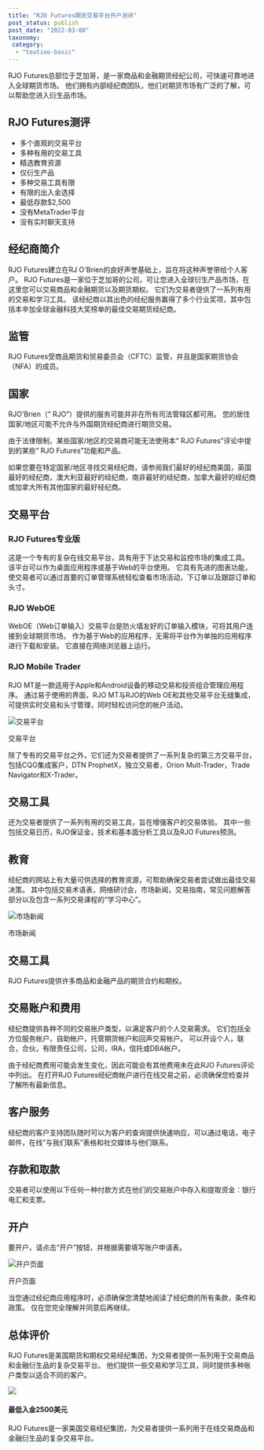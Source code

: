 ```yaml
---
title: "RJO Futures期货交易平台开户测评"
post_status: publish
post_date: "2022-03-08"
taxonomy:
 category: 
  - "toutiao-basic"
---
```


RJO Futures总部位于芝加哥，是一家商品和金融期货经纪公司，可快速可靠地进入全球期货市场。 他们拥有内部经纪商团队，他们对期货市场有广泛的了解，可以帮助您进入衍生品市场。

## RJO Futures测评
- 多个直观的交易平台
- 多种有用的交易工具
- 精选教育资源
- 仅衍生产品
- 多种交易工具有限
- 有限的出入金选择
- 最低存款$2,500
- 没有MetaTrader平台
- 没有实时聊天支持

## 经纪商简介

RJO Futures建立在RJ O'Brien的良好声誉基础上，旨在将这种声誉带给个人客户。 RJO Futures是一家位于芝加哥的公司，可让您进入全球衍生产品市场，在这里您可以交易商品和金融期货以及期货期权。 它们为交易者提供了一系列有用的交易和学习工具。 该经纪商以其出色的经纪服务赢得了多个行业奖项，其中包括本辛加全球金融科技大奖榜单的最佳交易期货经纪商。

## 监管

RJO Futures受商品期货和贸易委员会（CFTC）监管，并且是国家期货协会（NFA）的成员。

## 国家

RJO'Brien（“ RJO”）提供的服务可能并非在所有司法管辖区都可用。 您的居住国家/地区可能不允许与外国期货经纪商进行期货交易。

由于法律限制，某些国家/地区的交易商可能无法使用本“ RJO Futures”评论中提到的某些“ RJO Futures”功能和产品。

如果您要在特定国家/地区寻找交易经纪商，请参阅我们最好的经纪商美国，英国最好的经纪商，澳大利亚最好的经纪商，南非最好的经纪商，加拿大最好的经纪商或加拿大所有其他国家的最好经纪商。

## 交易平台

### RJO Futures专业版

这是一个专有的复杂在线交易平台，具有用于下达交易和监控市场的集成工具。 该平台可以作为桌面应用程序或基于Web的平台使用。 它具有先进的图表功能，使交易者可以通过首要的订单管理系统轻松查看市场活动，下订单以及跟踪订单和头寸。

### RJO WebOE

WebOE（Web订单输入）交易平台是防火墙友好的订单输入模块，可将其用户连接到全球期货市场。 作为基于Web的应用程序，无需将平台作为单独的应用程序进行下载和安装。 它直接在网络浏览器上运行。

### RJO Mobile Trader

RJO MT是一款适用于Apple和Android设备的移动交易和投资组合管理应用程序。 通过易于使用的界面，RJO MT与RJO的Web OE和其他交易平台无缝集成，可提供实时交易和头寸管理，同时轻松访问您的帐户活动。

![交易平台](https://cdn.fendou.la/funstoutiao/2020/11/RJO-Futures-Review-Trading-Platform.png "交易平台")

交易平台

除了专有的交易平台之外，它们还为交易者提供了一系列复杂的第三方交易平台，包括CQG集成客户，DTN ProphetX，独立交易者，Orion Mult-Trader，Trade Navigator和X-Trader。

## 交易工具

还为交易者提供了一系列有用的交易工具，旨在增强客户的交易体验。 其中一些包括交易日历，RJO保证金，技术和基本面分析工具以及RJO Futures预测。

## 教育

经纪商的网站上有大量可供选择的教育资源，可帮助确保交易者尝试做出最佳交易决策。 其中包括交易术语表，网络研讨会，市场新闻，交易指南，常见问题解答部分以及包含一系列交易课程的“学习中心”。

![市场新闻](https://cdn.fendou.la/funstoutiao/2020/11/RJO-Futures-Review-News.jpg "市场新闻")

市场新闻

## 交易工具

RJO Futures提供许多商品和金融产品的期货合约和期权。

## 交易账户和费用

经纪商提供各种不同的交易账户类型，以满足客户的个人交易需求。 它们包括全方位服务帐户，自助帐户，托管期货帐户和回声交易帐户。 可以开设个人，联合，合伙，有限责任公司，公司，IRA，信托或DBA帐户。

由于经纪商费用可能会发生变化，因此可能会有其他费用未在此RJO Futures评论中列出。 在打开RJO Futures经纪商帐户进行在线交易之前，必须确保您检查并了解所有最新信息。

## 客户服务

经纪商的客户支持团队随时可以为客户的查询提供快速响应，可以通过电话，电子邮件，在线“与我们联系”表格和社交媒体与他们联系。

## 存款和取款

交易者可以使用以下任何一种付款方式在他们的交易账户中存入和提取资金：银行电汇和支票。

## 开户

要开户，请点击“开户”按钮，并根据需要填写账户申请表。

![开户页面](https://cdn.fendou.la/funstoutiao/2020/11/RJO-Futures-Review-Account-Opening-Page.jpg "开户页面")

开户页面

当您通过经纪商应用程序时，必须确保您清楚地阅读了经纪商的所有条款，条件和政策。 仅在您完全理解并同意后再继续。

## 总体评价

RJO Futures是美国期货和期权交易经纪集团，为交易者提供一系列用于交易商品和金融衍生品的复杂交易平台。 他们提供一些交易和学习工具，同时提供多种账户类型以适合不同的客户。

![](https://cdn.fendou.la/funstoutiao/2020/11/RJO-Futures-Logo.png)

#### 最低入金2500美元

RJO Futures是一家美国交易经纪集团，为交易者提供一系列用于在线交易商品和金融衍生品的复杂交易平台。
